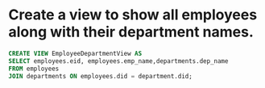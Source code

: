 # Create a view to show all employees along with their department names.

```sql
CREATE VIEW EmployeeDepartmentView AS
SELECT employees.eid, employees.emp_name,departments.dep_name
FROM employees
JOIN departments ON employees.did = department.did;

```